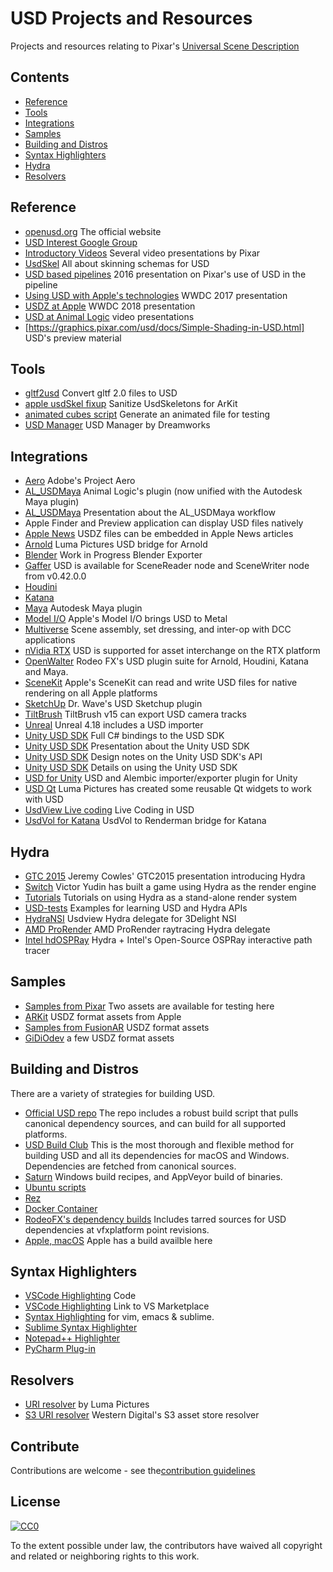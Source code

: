 # USD Projects and Resources

Projects and resources relating to Pixar's [Universal Scene Description](http://openusd.org)


## Contents

- [Reference](#reference)
- [Tools](#tools)
- [Integrations](#integrations)
- [Samples](#samples)
- [Building and Distros](#building-and-distros)
- [Syntax Highlighters](#syntax-highlighters)
- [Hydra](#hydra)
- [Resolvers](#resolvers)

## Reference

- [openusd.org](http://openusd.org) The official website
- [USD Interest Google Group](https://groups.google.com/forum/#!forum/usd-interest)
- [Introductory Videos](http://graphics.pixar.com/usd/downloads.html) Several video presentations by Pixar
- [UsdSkel](http://graphics.pixar.com/usd/files/SkinningOM.md.html) All about skinning schemas for USD
- [USD based pipelines](https://vimeo.com/188191100) 2016 presentation on Pixar's use of USD in the pipeline
- [Using USD with Apple's technologies](https://developer.apple.com/videos/play/wwdc2017/610/) WWDC 2017 presentation
- [USDZ at Apple](https://developer.apple.com/videos/play/wwdc2018/603/) WWDC 2018 presentation
- [USD at Animal Logic](https://www.youtube.com/playlist?list=PLNUaMVwYjKk8QDlM8gQSLbl8jxLRgc7d6) video presentations
- [https://graphics.pixar.com/usd/docs/Simple-Shading-in-USD.html] USD's preview material


## Tools

- [gltf2usd](https://github.com/kcoley/gltf2usd) Convert gltf 2.0 files to USD
- [apple usdSkel fixup](https://github.com/pkanyuk/PkUsdUtils/blob/master/usdSkelAppleFixup.py) Sanitize UsdSkeletons for ArKit
- [animated cubes script](https://groups.google.com/forum/#!topic/usd-interest/dj9tUT8NcpI) Generate an animated file for testing
- [USD Manager](http://www.usdmanager.org/) USD Manager by Dreamworks

## Integrations

- [Aero](https://www.adobe.com/products/projectaero.html) Adobe's Project Aero
- [AL_USDMaya](https://github.com/AnimalLogic/AL_USDMaya) Animal Logic's plugin (now unified with the Autodesk Maya plugin)
- [AL_USDMaya](https://www.youtube.com/watch?v=RluuvOAXvnk) Presentation about the AL_USDMaya workflow
- Apple Finder and Preview application can display USD files natively
- [Apple News](https://developer.apple.com/documentation/apple_news/arkit) USDZ files can be embedded in Apple News articles
- [Arnold](https://github.com/LumaPictures/usd-arnold) Luma Pictures USD bridge for Arnold
- [Blender](https://code.blender.org/2019/07/first-steps-with-universal-scene-description/) Work in Progress Blender Exporter
- [Gaffer](https://github.com/GafferHQ/gaffer) USD is available for SceneReader node and SceneWriter node from v0.42.0.0
- [Houdini](https://graphics.pixar.com/usd/docs/Houdini-USD-Plugins.html)
- [Katana](https://graphics.pixar.com/usd/docs/Katana-USD-Plugins.html)
- [Maya](https://github.com/Autodesk/maya-usd) Autodesk Maya plugin
- [Model I/O](https://developer.apple.com/documentation/modelio) Apple's Model I/O brings USD to Metal
- [Multiverse](http://multi-verse.io/) Scene assembly, set dressing, and inter-op with DCC applications
- [nVidia RTX](https://www.nvidia.com/en-us/design-visualization/technologies/rtx) USD is supported for asset interchange on the RTX platform
- [OpenWalter](https://github.com/rodeofx/OpenWalter) Rodeo FX's USD plugin suite for Arnold, Houdini, Katana and Maya.
- [SceneKit](https://developer.apple.com/documentation/scenekit) Apple's SceneKit can read and write USD files for native rendering on all Apple platforms
- [SketchUp](https://github.com/drwave/usd-sketchup) Dr. Wave's USD Sketchup plugin
- [TiltBrush](https://docs.google.com/document/d/11ZsHozYn9FnWG7y3s3WAyKIACfbfwb4PbaS8cZ_xjvo/preview) TiltBrush v15 can export USD camera tracks
- [Unreal](https://github.com/epicgames/unrealengine) Unreal 4.18 includes a USD importer
- [Unity USD SDK](https://github.com/Unity-Technologies/usd-unity-sdk) Full C# bindings to the USD SDK
- [Unity USD SDK](https://www.youtube.com/watch?v=FnKWixYmSRY) Presentation about the Unity USD SDK
- [Unity USD SDK](https://medium.com/@jcowles/unity-c-api-for-usd-6ea6a4282f03) Design notes on the Unity USD SDK's API
- [Unity USD SDK](https://blogs.unity3d.com/2019/03/28/pixars-universal-scene-description-for-unity-out-in-preview/) Details on using the Unity USD SDK
- [USD for Unity](https://github.com/unity3d-jp/USDForUnity) USD and Alembic importer/exporter plugin for Unity
- [USD Qt](https://github.com/LumaPictures/usd-qt) Luma Pictures has created some reusable Qt widgets to work with USD
- [UsdView Live coding](https://groups.google.com/d/msg/usd-interest/w3-KivsOuTE/psDcH9p-AgAJ) Live Coding in USD
- [UsdVol for Katana](https://github.com/UTS-AnimalLogicAcademy/usd-renderman) UsdVol to Renderman bridge for Katana

## Hydra

- [GTC 2015](http://on-demand.gputechconf.com/gtc/2015/presentation/S5327-Jeremy-Cowles.pdf) Jeremy Cowles' GTC2015 presentation introducing Hydra
- [Switch](https://github.com/VictorYudin/switch) Victor Yudin has built a game using Hydra as the render engine
- [Tutorials](https://github.com/dboogert/USD/tree/tutorials/extras/usd/tutorials/IETutorials) Tutorials on using Hydra as a stand-alone render system
- [USD-tests](https://github.com/dboogert/USD-tests) Examples for learning USD and Hydra APIs
- [HydraNSI](https://gitlab.com/3DelightOpenSource/HydraNSI) Usdview Hydra delegate for 3Delight NSI
- [AMD ProRender](https://github.com/GPUOpen-LibrariesAndSDKs/RadeonProRenderUSD) AMD ProRender raytracing Hydra delegate
- [Intel hdOSPRay](https://github.com/ospray/hdospray) Hydra + Intel's Open-Source OSPRay interactive path tracer


## Samples

- [Samples from Pixar](http://graphics.pixar.com/usd/downloads.html) Two assets are available for testing here
- [ARKit](https://developer.apple.com/arkit/gallery/) USDZ format assets from Apple
- [Samples from FusionAR](https://www.fusionar.app/) USDZ format assets
- [GiDiOdev](http://gidiodev.altervista.org/joomla/) a few USDZ format assets


## Building and Distros

There are a variety of strategies for building USD.

- [Official USD repo](https://github.com/PixarAnimationStudios/USD) The repo includes a robust build script that pulls canonical dependency sources, and can build for all supported platforms.
- [USD Build Club](https://github.com/vfxpro99/usd-build-club) This is the most thorough and flexible method for building USD and all its dependencies for macOS and Windows. Dependencies are fetched from canonical sources.
- [Saturn](https://github.com/VictorYudin/saturn) Windows build recipes, and AppVeyor build of binaries.
- [Ubuntu scripts](https://github.com/tlorach/USD_build)
- [Rez](https://github.com/piratecrew/rez-usd)
- [Docker Container](https://github.com/AnimalLogic/docker-usd)
- [RodeoFX's dependency builds](https://github.com/rodeofx/usd-deps) Includes tarred sources for USD dependencies at vfxplatform point revisions.
- [Apple, macOS](https://developer.apple.com/go/?id=python-usd-library) Apple has a build availble here

## Syntax Highlighters

- [VSCode Highlighting](https://github.com/AnimalLogic/AL_usd_vscode_extension) Code
- [VSCode Highlighting](https://marketplace.visualstudio.com/items?itemName=AnimalLogic.vscode-usda-syntax) Link to VS Marketplace
- [Syntax Highlighting](https://github.com/superfunc/usda-syntax) for vim, emacs & sublime.
- [Sublime Syntax Highlighter](https://github.com/davidlatwe/PixarUSD-Sublime)
- [Notepad++ Highlighter](https://github.com/Andrew/Hazelden/PIXAR-USD-Syntax-Highlighter)
- [PyCharm Plug-in](https://github.com/justint/usd-idea)

## Resolvers

- [URI resolver](https://github.com/LumaPictures/usd-uri-resolver) by Luma Pictures
- [S3 URI resolver](https://github.com/westerndigitalcorporation/usd-s3-resolver) Western Digital's S3 asset store resolver

## Contribute

Contributions are welcome - see the[contribution guidelines](contributing.md)


## License

[![CC0](http://mirrors.creativecommons.org/presskit/buttons/88x31/svg/cc-zero.svg)](http://creativecommons.org/publicdomain/zero/1.0)

To the extent possible under law, the contributors have waived all copyright and
related or neighboring rights to this work.
